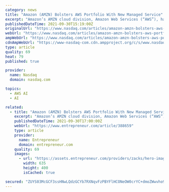 ```yaml
---
category: news
title: "Amazon (AMZN) Bolsters AWS Portfolio With New Managed Service"
excerpt: "Amazon’s AMZN cloud division, Amazon Web Services (“AWS”), has made its Amazon Managed Service for Prometheus, which is fully compatible with open-source Prometheus, generally available. Notably, the underlined service is a fully managed scalable and secured monitoring service,"
publishedDateTime: 2021-09-30T15:19:00Z
originalUrl: "https://www.nasdaq.com/articles/amazon-amzn-bolsters-aws-portfolio-with-new-managed-service-2021-09-30"
webUrl: "https://www.nasdaq.com/articles/amazon-amzn-bolsters-aws-portfolio-with-new-managed-service-2021-09-30"
ampWebUrl: "https://www.nasdaq.com/articles/amazon-amzn-bolsters-aws-portfolio-with-new-managed-service-2021-09-30?amp"
cdnAmpWebUrl: "https://www-nasdaq-com.cdn.ampproject.org/c/s/www.nasdaq.com/articles/amazon-amzn-bolsters-aws-portfolio-with-new-managed-service-2021-09-30?amp"
type: article
quality: 69
heat: 79
published: true

provider:
  name: Nasdaq
  domain: nasdaq.com

topics:
  - AWS AI
  - AI

related:
  - title: "Amazon (AMZN) Bolsters AWS Portfolio With New Managed Service"
    excerpt: "Amazon’s AMZN cloud division, Amazon Web Services (“AWS”), has made its Amazon Managed Service for Prometheus, which is fully compatible with open-source Prometheus, generally available. Notably, the underlined service is a fully managed scalable and secured monitoring service,"
    publishedDateTime: 2021-09-30T17:00:00Z
    webUrl: "https://www.entrepreneur.com/article/388659"
    type: article
    provider:
      name: Entrepreneur
      domain: entrepreneur.com
    quality: 69
    images:
      - url: "https://assets.entrepreneur.com/providers/zacks/hero-image-zacks-388659.jpeg"
        width: 635
        height: 400
        isCached: true

secured: "ZUYS03McGCF3ssHNwLQdzGCYb7RXNqvFzPBYFlHCONeOW0crYC+dmoZWwvho9nlw80inuyUCAOcXEU4oH3QIXO5KwOcQLNTQaDf9lO8uCPB3gYJGYP5Iy7HZeQsecs4RyvGPijUEG9LbWextXqGFURvuA5ttlG0urptnpJE0RVOfG32VRvizA6DshPM2b46EexPWODIKmjlpuWn7wPz3GLdJfUb/jMJU2pRtOC5Bgg+DyJKW6ZBr/iDyNfNIQadHNg7eDRgT1C5I4zTsp0+tsXJazSQV1ulzooPyST0h72ep5huOw4u3iV0ou4Qd0GWGMEpHPV8LNuI3dPwYr9nlVaoH0ijbrDEYWOVlwYJyfVE=;PJHibNf4QVkiNj7t7zeZeQ=="
---
```


